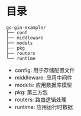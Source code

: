 # 目录

```shell
go-gin-example/
├── conf
├── middleware
├── models
├── pkg
├── routers
└── runtime
```

- config: 用于存储配置文件
- middleware: 应用中间件
- models: 应用数据库模型
- pkg: 第三方包
- routers: 路由逻辑处理
- runtime: 应用运行时数据